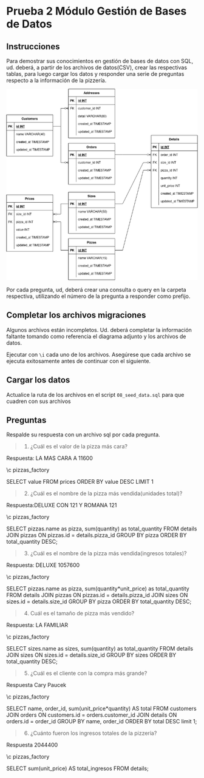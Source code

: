 # Prueba 2 Módulo Gestión de Bases de Datos

## Instrucciones
Para demostrar sus conocimientos en gestión de bases de datos con SQL, ud. deberá, a partir de los archivos de datos(CSV),
crear las respectivas tablas, para luego cargar los datos y responder una serie de preguntas respecto a la información de la pizzería.

![Diagrama de Base de datos](/ERD.png)

Por cada pregunta, ud, deberá crear una consulta o query en la carpeta respectiva, utilizando el número de la pregunta a responder como prefijo.

## Completar los archivos migraciones

Algunos archivos están incompletos. Ud. deberá completar la información faltante tomando como referencia el diagrama adjunto y los archivos de datos.

Ejecutar con `\i` cada uno de los archivos. Asegúrese que cada archivo se ejecuta exitosamente antes de continuar con el siguiente.


## Cargar los datos

Actualice la ruta de los archivos en el script `08_seed_data.sql` para que cuadren con sus archivos

## Preguntas

Respalde su respuesta con un archivo sql por cada pregunta.

> 1. ¿Cuál es el valor de la pizza más cara?

Respuesta: LA MAS CARA A 11600

\c pizzas_factory

SELECT value FROM prices ORDER BY value DESC LIMIT 1


> 2. ¿Cuál es el nombre de la pizza más vendida(unidades total)?

Respuesta:DELUXE CON 121 Y ROMANA 121

\c pizzas_factory

SELECT pizzas.name as pizza, sum(quantity) as total_quantity
FROM details
JOIN pizzas ON pizzas.id = details.pizza_id
GROUP BY pizza
ORDER BY total_quantity DESC;

> 3. ¿Cuál es el nombre de la pizza más vendida(ingresos totales)?

Respuesta: DELUXE 1057600

\c pizzas_factory

SELECT pizzas.name as pizza, sum(quantity*unit_price) as total_quantity
FROM details
JOIN pizzas ON pizzas.id = details.pizza_id
JOIN sizes ON sizes.id = details.size_id
GROUP BY pizza
ORDER BY total_quantity DESC;

> 4. Cuál es el tamaño de pizza más vendido?

Respuesta: LA FAMILIAR

\c pizzas_factory

SELECT sizes.name as sizes, sum(quantity) as total_quantity
FROM details
JOIN sizes ON sizes.id = details.size_id
GROUP BY sizes
ORDER BY total_quantity DESC;


> 5. ¿Cuál es el cliente con la compra más grande?

Respuesta Cary Paucek

\c pizzas_factory


SELECT name, order_id, sum(unit_price*quantity) AS total
FROM customers
JOIN orders ON customers.id = orders.customer_id
JOIN details ON orders.id = order_id
GROUP BY name, order_id
ORDER BY total DESC limit 1;



> 6. ¿Cuánto fueron los ingresos totales de la pizzería?

Respuesta 2044400

\c pizzas_factory

SELECT sum(unit_price) AS total_ingresos
FROM details;


